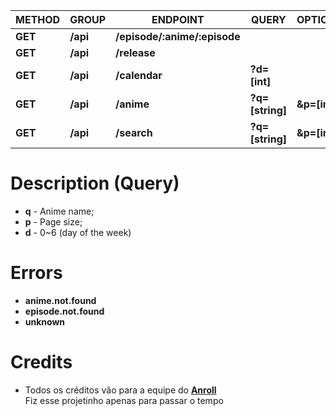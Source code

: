 | METHOD  | GROUP    | ENDPOINT     | QUERY           |  OPTIONAL    |
| ------  | -------- | ------------ | --------------- | ------------ |
| **GET** | **/api** | **/episode/:anime/:episode**   ||             |
| **GET** | **/api** | **/release** |                 |              |
| **GET** | **/api** | **/calendar**| **?d=[int]**    |              |
| **GET** | **/api** | **/anime**   | **?q=[string]** | **&p=[int]** |
| **GET** | **/api** | **/search**  | **?q=[string]** | **&p=[int]** |

# Description (Query)
* **q** - Anime name;
* **p** - Page size;
* **d** - 0~6 (day of the week)

# Errors
* **anime.not.found**
* **episode.not.found**
* **unknown**

# Credits
* Todos os créditos vão para a equipe do **[Anroll](https://www.anroll.net/)**<br>
Fiz esse projetinho apenas para passar o tempo